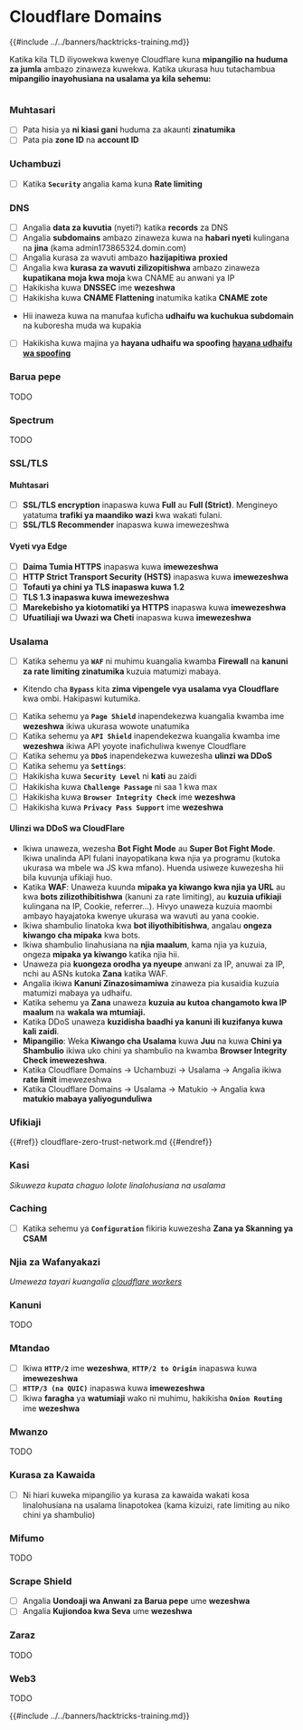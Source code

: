 # Cloudflare Domains

{{#include ../../banners/hacktricks-training.md}}

Katika kila TLD iliyowekwa kwenye Cloudflare kuna **mipangilio na huduma za jumla** ambazo zinaweza kuwekwa. Katika ukurasa huu tutachambua **mipangilio inayohusiana na usalama ya kila sehemu:**

<figure><img src="../../images/image (101).png" alt=""><figcaption></figcaption></figure>

### Muhtasari

- [ ] Pata hisia ya **ni kiasi gani** huduma za akaunti **zinatumika**
- [ ] Pata pia **zone ID** na **account ID**

### Uchambuzi

- [ ] Katika **`Security`** angalia kama kuna **Rate limiting**

### DNS

- [ ] Angalia **data za kuvutia** (nyeti?) katika **records** za DNS
- [ ] Angalia **subdomains** ambazo zinaweza kuwa na **habari nyeti** kulingana na **jina** (kama admin173865324.domin.com)
- [ ] Angalia kurasa za wavuti ambazo **hazijapitiwa** **proxied**
- [ ] Angalia kwa **kurasa za wavuti zilizopitishwa** ambazo zinaweza **kupatikana moja kwa moja** kwa CNAME au anwani ya IP
- [ ] Hakikisha kuwa **DNSSEC** ime **wezeshwa**
- [ ] Hakikisha kuwa **CNAME Flattening** inatumika katika **CNAME zote**
- Hii inaweza kuwa na manufaa kuficha **udhaifu wa kuchukua subdomain** na kuboresha muda wa kupakia
- [ ] Hakikisha kuwa majina ya **hayana udhaifu wa spoofing** [**hayana udhaifu wa spoofing**](https://book.hacktricks.wiki/en/network-services-pentesting/pentesting-smtp/index.html#mail-spoofing)

### **Barua pepe**

TODO

### Spectrum

TODO

### SSL/TLS

#### **Muhtasari**

- [ ] **SSL/TLS encryption** inapaswa kuwa **Full** au **Full (Strict)**. Mengineyo yatatuma **trafiki ya maandiko wazi** kwa wakati fulani.
- [ ] **SSL/TLS Recommender** inapaswa kuwa imewezeshwa

#### Vyeti vya Edge

- [ ] **Daima Tumia HTTPS** inapaswa kuwa **imewezeshwa**
- [ ] **HTTP Strict Transport Security (HSTS)** inapaswa kuwa **imewezeshwa**
- [ ] **Tofauti ya chini ya TLS inapaswa kuwa 1.2**
- [ ] **TLS 1.3 inapaswa kuwa imewezeshwa**
- [ ] **Marekebisho ya kiotomatiki ya HTTPS** inapaswa kuwa **imewezeshwa**
- [ ] **Ufuatiliaji wa Uwazi wa Cheti** inapaswa kuwa **imewezeshwa**

### **Usalama**

- [ ] Katika sehemu ya **`WAF`** ni muhimu kuangalia kwamba **Firewall** na **kanuni za rate limiting zinatumika** kuzuia matumizi mabaya.
- Kitendo cha **`Bypass`** kita **zima vipengele vya usalama vya Cloudflare** kwa ombi. Hakipaswi kutumika.
- [ ] Katika sehemu ya **`Page Shield`** inapendekezwa kuangalia kwamba ime **wezeshwa** ikiwa ukurasa wowote unatumika
- [ ] Katika sehemu ya **`API Shield`** inapendekezwa kuangalia kwamba ime **wezeshwa** ikiwa API yoyote inafichuliwa kwenye Cloudflare
- [ ] Katika sehemu ya **`DDoS`** inapendekezwa kuwezesha **ulinzi wa DDoS**
- [ ] Katika sehemu ya **`Settings`**:
- [ ] Hakikisha kuwa **`Security Level`** ni **kati** au zaidi
- [ ] Hakikisha kuwa **`Challenge Passage`** ni saa 1 kwa max
- [ ] Hakikisha kuwa **`Browser Integrity Check`** ime **wezeshwa**
- [ ] Hakikisha kuwa **`Privacy Pass Support`** ime **wezeshwa**

#### **Ulinzi wa DDoS wa CloudFlare**

- Ikiwa unaweza, wezesha **Bot Fight Mode** au **Super Bot Fight Mode**. Ikiwa unalinda API fulani inayopatikana kwa njia ya programu (kutoka ukurasa wa mbele wa JS kwa mfano). Huenda usiweze kuwezesha hii bila kuvunja ufikiaji huo.
- Katika **WAF**: Unaweza kuunda **mipaka ya kiwango kwa njia ya URL** au kwa **bots zilizothibitishwa** (kanuni za rate limiting), au **kuzuia ufikiaji** kulingana na IP, Cookie, referrer...). Hivyo unaweza kuzuia maombi ambayo hayajatoka kwenye ukurasa wa wavuti au yana cookie.
- Ikiwa shambulio linatoka kwa **bot iliyothibitishwa**, angalau **ongeza kiwango cha mipaka** kwa bots.
- Ikiwa shambulio linahusiana na **njia maalum**, kama njia ya kuzuia, ongeza **mipaka ya kiwango** katika njia hii.
- Unaweza pia **kuongeza orodha ya nyeupe** anwani za IP, anuwai za IP, nchi au ASNs kutoka **Zana** katika WAF.
- Angalia ikiwa **Kanuni Zinazosimamiwa** zinaweza pia kusaidia kuzuia matumizi mabaya ya udhaifu.
- Katika sehemu ya **Zana** unaweza **kuzuia au kutoa changamoto kwa IP maalum** na **wakala wa mtumiaji.**
- Katika DDoS unaweza **kuzidisha baadhi ya kanuni ili kuzifanya kuwa kali zaidi**.
- **Mipangilio**: Weka **Kiwango cha Usalama** kuwa **Juu** na kuwa **Chini ya Shambulio** ikiwa uko chini ya shambulio na kwamba **Browser Integrity Check imewezeshwa**.
- Katika Cloudflare Domains -> Uchambuzi -> Usalama -> Angalia ikiwa **rate limit** imewezeshwa
- Katika Cloudflare Domains -> Usalama -> Matukio -> Angalia kwa **matukio mabaya yaliyogunduliwa**

### Ufikiaji

{{#ref}}
cloudflare-zero-trust-network.md
{{#endref}}

### Kasi

_Sikuweza kupata chaguo lolote linalohusiana na usalama_

### Caching

- [ ] Katika sehemu ya **`Configuration`** fikiria kuwezesha **Zana ya Skanning ya CSAM**

### **Njia za Wafanyakazi**

_Umeweza tayari kuangalia_ [_cloudflare workers_](#workers)

### Kanuni

TODO

### Mtandao

- [ ] Ikiwa **`HTTP/2`** ime **wezeshwa**, **`HTTP/2 to Origin`** inapaswa kuwa **imewezeshwa**
- [ ] **`HTTP/3 (na QUIC)`** inapaswa kuwa **imewezeshwa**
- [ ] Ikiwa **faragha** ya **watumiaji** wako ni muhimu, hakikisha **`Onion Routing`** ime **wezeshwa**

### **Mwanzo**

TODO

### Kurasa za Kawaida

- [ ] Ni hiari kuweka mipangilio ya kurasa za kawaida wakati kosa linalohusiana na usalama linapotokea (kama kizuizi, rate limiting au niko chini ya shambulio)

### Mifumo

TODO

### Scrape Shield

- [ ] Angalia **Uondoaji wa Anwani za Barua pepe** ume **wezeshwa**
- [ ] Angalia **Kujiondoa kwa Seva** ume **wezeshwa**

### **Zaraz**

TODO

### **Web3**

TODO

{{#include ../../banners/hacktricks-training.md}}
